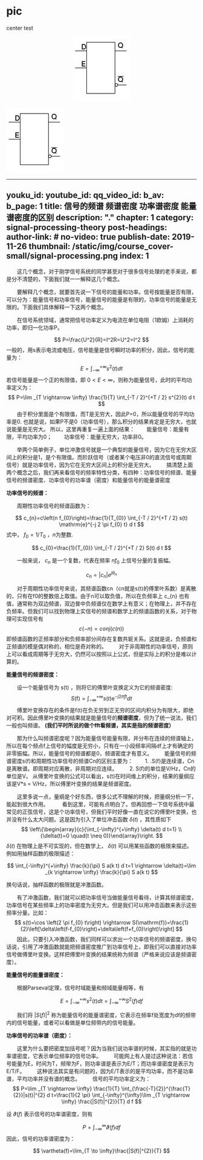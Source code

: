 # pic

center test


<p align="center">
  <img src="https://raw.githubusercontent.com/Bounce00/pic/master/fpga/fpga_skills/latch1.png">
</p>


<p align="center">

![image](https://raw.githubusercontent.com/Bounce00/pic/master/fpga/fpga_skills/latch1.png)
 
</p>

---
youku_id: 
youtube_id: 
qq_video_id: 
b_av: 
b_page: 1
title: 信号的频谱 频谱密度 功率谱密度 能量谱密度的区别
description: "."
chapter: 1
category: signal-processing-theory
post-headings:
author-link: #
no-video: true
publish-date: 2019-11-26
thumbnail: /static/img/course_cover-small/signal-processing.png
index: 1
---


 
 
&emsp;&emsp;这几个概念，对于刚学信号系统的同学甚至对于很多信号处理的老手来说，都是分不清楚的，下面我们就一一解释这几个概念。

&emsp;&emsp;要解释几个概念，就要首先说一下信号的能量和功率。信号按能量是否有限，可以分为：能量信号和功率信号，能量信号的能量是有限的，功率信号的能量是无限的。下面我们具体解释一下这两个概念。

&emsp;&emsp;在信号系统领域，通常把信号功率定义为电流在单位电阻（1欧姆）上消耗的功率，即归一化功率P。

$$
P=\frac{U^2}{R}=I^2R=U^2=I^2
$$
一般的，用s表示电流或电压，信号能量是信号瞬时功率的积分，因此，信号的能量为：
$$
E=\int_{-\infty}^{+\infty} s^{2}(t) d t
$$
若信号能量是一个正的有限值，即 $0<E<\infty$，则称为能量信号，此时的平均功率定义为：
$$
P=\lim _{T \rightarrow \infty} \frac{1}{T} \int_{-T / 2}^{+T / 2} s^{2}(t) d t 
$$
&emsp;&emsp;由于积分里面是个有限值，而T是无穷大，因此P=0，所以能量信号的平均功率是0.
也就是说，如果P不是0（功率信号），那么积分的结果肯定是无穷大，也就说能量是无穷大。
所以，这里再重复一遍上面的结果：
&emsp;&emsp;能量信号：能量有限，平均功率为0；
&emsp;&emsp;功率信号：能量无穷大，功率非0。

&emsp;&emsp;举两个简单例子，单位冲激信号就是一个典型的能量信号，因为它在无穷大区间上的积分是1，是个有限值。而阶跃信号（或者某个电压非0的直流信号或周期信号）就是功率信号，因为它在无穷大区间上的积分是无穷大。
&emsp;&emsp;搞清楚上面两个概念之后，我们再来看信号的频率特性分类，有四种：功率信号的频谱、能量信号的频谱密度、功率信号的功率谱（密度）和能量信号的能量谱密度

**功率信号的频谱：**

&emsp;&emsp;周期性功率信号的频谱函数为：

$$
c_{n}=c\left(n f_{0}\right)=\frac{1}{T_{0}} \int_{-T / 2}^{+T / 2} s(t) \mathrm{e}^{-j 2 \pi f_{0} t} d t 
$$
式中， $f_{0}=1/T_{0}$ ，$n$为整数.

$$
c_{0}=\frac{1}{T_{0}} \int_{-T / 2}^{+T / 2} S(t) d t 
$$

&emsp;&emsp;一般来说， $c_{n}$ 是一个复数，代表在频率 $nf_{0}$ 上信号分量的复振幅。

$$
c_{n}=\left|c_{n}\right| e^{j \theta_{n}} 
$$

&emsp;&emsp;对于周期性功率信号来说，其频谱函数cn（cn就是s(t)的傅里叶系数）是离散的，只有在f0的整数倍上取值。由于n可以取负值，所以在负频率上 c_{n} 也有值，通常称为双边频谱，双边普中负频谱仅在数学上有意义；在物理上，并不存在负频率。但我们可以找到物理上实信号的频谱和数学上的频谱函数的关系，对于物理可实现信号有
$$
c(-n)=conj(c(n)) 
$$
即频谱函数的正频率部分和负频率部分间存在复数共轭关系。这就是说，负频谱和正频谱的模是偶对称的，相位是奇对称的。
&emsp;&emsp;对于非周期性的功率信号，原则上可以看成周期等于无穷大，仍然可以按照以上公式，但是实际上的积分是难以计算的。

**能量信号的频谱密度：**

&emsp;&emsp;设一个能量信号为 s(t) ，则将它的傅里叶变换定义为它的频谱密度:
$$
S(\mathrm{f})=\int_{-\infty}^{+\infty} s(t) \mathrm{e}^{-j 2\pi f t} d t 
$$
&emsp;&emsp;傅里叶变换存在的条件是f(t)在负无穷到正无穷的区间内积分为有限大，即绝对可积。因此傅里叶变换的结果就是能量信号的**频谱密度**，但为了统一说法，我们一般也叫频谱。
**(我们平时所说的做个fft看频谱，其实是指的频谱密度）**

&emsp;&emsp;那为什么叫频谱密度呢？因为能量信号能量有限，并分布在连续的频谱轴上，所以在每个频点f上信号的幅度是无穷小，只有在一小段频率间隔df上才有确定的非零振幅。所以，能量信号的频谱都是0，频谱密度才有意义。
&emsp;&emsp;能量信号的频谱密度s(f)和周期性功率信号的频谱Cn的区别主要为：
&emsp;&emsp;1. .S(f)是连续谱，Cn是离散谱。即周期对应离散，非周期对应连续。
&emsp;&emsp;2. S(f)的单位是V/Hz，Cn的单位是V。
从傅里叶变换的公式可以看出，s(t)在时间维上的积分，结果的量纲应该是V*s = V/Hz，所以傅里叶变换的结果是频谱密度。

&emsp;&emsp;这里多说一点，量纲是个好东西，很多公式不理解的时候，把量纲分析一下，能起到很大作用。
&emsp;&emsp; 看到这里，可能有点明白了。但再回想一下信号系统中最常见的正弦信号，这是个功率信号，但我们平时好像一直在说它的傅里叶变换，也并没有什么太大问题。这是因为引入了单位冲击函数 $\delta(t)$ ，其性质如下
$$
\left\{\begin{array}{c}{\int_{-\infty}^{+\infty} \delta(t) d t=1} \\ {\delta(t)=0 \quad(t \neq 0)}\end{array}\right. 
$$
$\delta(t)$ 在物理上是不可实现的，但在数学上， $\delta(t)$ 可以用某些函数的极限来描述。例如用抽样函数的极限描述：

$$
\int_{-\infty}^{+\infty} \frac{k}{\pi} S a(k t) d t=1 \rightarrow \delta(t)=\lim _{k \rightarrow \infty} \frac{k}{\pi} S a(k t) 
$$

换句话说，抽样函数的极限就是冲激函数。

&emsp;&emsp;有了冲激函数，我们就可以把功率信号当做能量信号看待，计算其频谱密度，功率信号在某些频率上的功率密度为无穷大。但是我们可以用冲击函数来表示这些频率分量。比如：
$$
s(t)=\cos \left(2 \pi f_{0} t\right) \rightarrow S(\mathrm{f})=\frac{1}{2}\left[\delta\left(f-f_{0}\right)+\delta\left(f+f_{0}\right)\right] 
$$
 &emsp;&emsp;因此，只要引入冲激函数，我们同样可以求出一个功率信号的频谱密度，换句话说，引用了冲激函数就能把频谱密度推广到功率信号上，即我们可以直接对功率信号做傅里叶变换。这样把傅里叶变换的结果统称为频谱（严格来说应该是频谱密度）。

**能量信号的能量谱密度：**

&emsp;&emsp;根据Parseval定理，信号时域能量和频域能量相等，有

$$
E=\int_{-\infty}^{+\infty} s^{2}(t) d t=\int_{-\infty}^{+\infty} S^{2}(f) d f $$

&emsp;&emsp;我们将 $|S(f)|^{2}$ 称为能量信号的能量谱密度，它表示在频率f处宽度为df的频带内的信号能量，或者可以看做是单位频带内的信号能量。

**功率信号的功率谱（密度）：**

&emsp;&emsp;这里为什么要把密度加括号呢？因为当我们说功率谱的时候，其实指的就是功率谱密度，它表示单位频率的信号功率。
&emsp;&emsp;可能网上有人提过这种说法：若信号能量为E，时间为T，频带为F，则功率谱是表示为E/T；而功率谱密度是表示为E/T/F。
&emsp;&emsp;这种说法其实是有问题的，因为E/T表示的是平均功率，而不是功率谱，平均功率并没有谱的概念。
&emsp;&emsp;信号的平均功率定义为：
$$
P=\lim _{T \rightarrow \infty} \frac{1}{T} \int_{\frac{-T}{2}}^{\frac{T}{2}}|s(t)|^{2} d t=\frac{1}{2 \pi} \int_{-\infty}^{\infty}\lim _{T \rightarrow \infty} \frac{|S(f)|^{2}}{T} d f $$

设 $\vartheta(f)$ 表示信号的功率谱密度，则有

$$
P=\int_{-\infty}^{\infty} \vartheta(f)  d f 
$$
因此，信号的功率谱密度为：

$$
\vartheta(f)=\lim_{T \to \infty}\frac{|S(f)|^{2}}{T} 
$$














